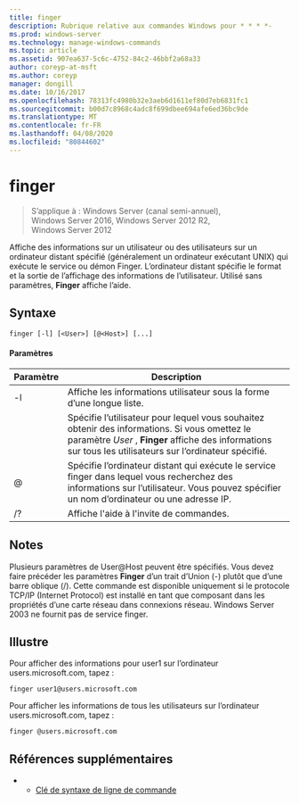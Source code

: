 ```yaml
---
title: finger
description: Rubrique relative aux commandes Windows pour * * * *-
ms.prod: windows-server
ms.technology: manage-windows-commands
ms.topic: article
ms.assetid: 907ea637-5c6c-4752-84c2-46bbf2a68a33
author: coreyp-at-msft
ms.author: coreyp
manager: dongill
ms.date: 10/16/2017
ms.openlocfilehash: 78313fc4980b32e3aeb6d1611ef80d7eb6831fc1
ms.sourcegitcommit: b00d7c8968c4adc8f699dbee694afe6ed36bc9de
ms.translationtype: MT
ms.contentlocale: fr-FR
ms.lasthandoff: 04/08/2020
ms.locfileid: "80844602"
---
```

# <a name="finger"></a>finger

>S’applique à : Windows Server (canal semi-annuel), Windows Server 2016, Windows Server 2012 R2, Windows Server 2012

Affiche des informations sur un utilisateur ou des utilisateurs sur un ordinateur distant spécifié (généralement un ordinateur exécutant UNIX) qui exécute le service ou démon Finger. L’ordinateur distant spécifie le format et la sortie de l’affichage des informations de l’utilisateur. Utilisé sans paramètres, **Finger** affiche l’aide. 
## <a name="syntax"></a>Syntaxe
```
finger [-l] [<User>] [@<Host>] [...]
```
#### <a name="parameters"></a>Paramètres

| Paramètre |                                                                            Description                                                                            |
|-----------|-------------------------------------------------------------------------------------------------------------------------------------------------------------------|
|    -l     |                                                          Affiche les informations utilisateur sous la forme d’une longue liste.                                                           |
|  <User>   | Spécifie l’utilisateur pour lequel vous souhaitez obtenir des informations. Si vous omettez le paramètre *User* , **Finger** affiche des informations sur tous les utilisateurs sur l’ordinateur spécifié. |
|  @<Host>  |        Spécifie l’ordinateur distant qui exécute le service finger dans lequel vous recherchez des informations sur l’utilisateur. Vous pouvez spécifier un nom d’ordinateur ou une adresse IP.        |
|    /?     |                                                               Affiche l'aide à l'invite de commandes.                                                                |

## <a name="remarks"></a>Notes
Plusieurs paramètres de User@Host peuvent être spécifiés.
Vous devez faire précéder les paramètres **Finger** d’un trait d’Union (-) plutôt que d’une barre oblique (/).
Cette commande est disponible uniquement si le protocole TCP/IP (Internet Protocol) est installé en tant que composant dans les propriétés d’une carte réseau dans connexions réseau.
Windows Server 2003 ne fournit pas de service finger.
## <a name="examples"></a><a name=BKMK_Examples></a>Illustre
Pour afficher des informations pour user1 sur l’ordinateur users.microsoft.com, tapez :
```
finger user1@users.microsoft.com
```
Pour afficher les informations de tous les utilisateurs sur l’ordinateur users.microsoft.com, tapez :
```
finger @users.microsoft.com
```
## <a name="additional-references"></a>Références supplémentaires
-   - [Clé de syntaxe de ligne de commande](command-line-syntax-key.md)
